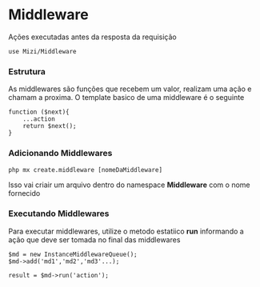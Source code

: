# Middleware

Ações executadas antes da resposta da requisição

    use Mizi/Middleware

### Estrutura

As middlewares são funções que recebem um valor, realizam uma ação e chamam a proxima. 
O template basico de uma middleware é o seguinte

    function ($next){
        ...action
        return $next();
    }

### Adicionando Middlewares

    php mx create.middleware [nomeDaMiddleware]

Isso vai criair um arquivo dentro do namespace **Middleware** com o nome fornecido

### Executando Middlewares
Para executar middlewares, utilize o metodo estatiico **run** informando a ação que deve ser tomada no final das middlewares

    $md = new InstanceMiddlewareQueue();
    $md->add('md1','md2','md3'...);

    result = $md->run('action');
